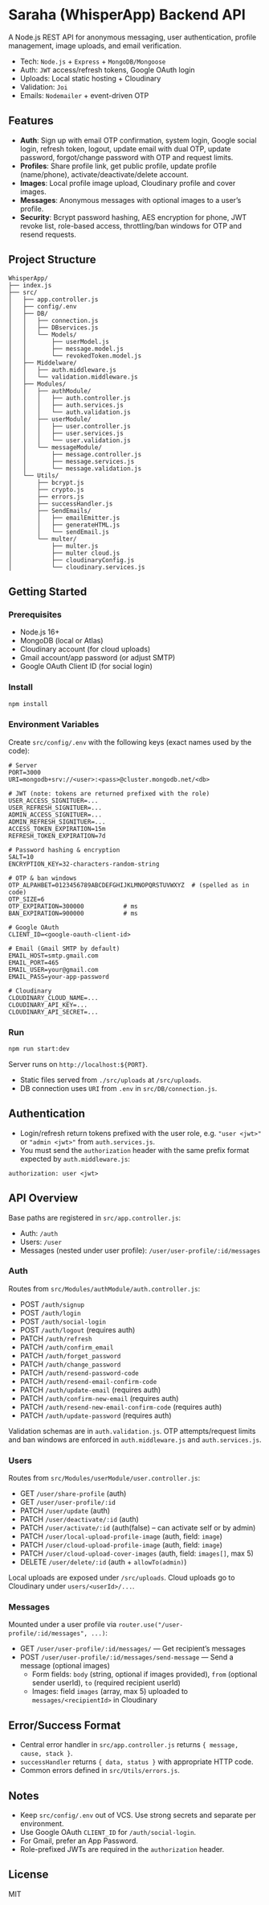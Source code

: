 # Saraha (WhisperApp) Backend API

A Node.js REST API for anonymous messaging, user authentication, profile management, image uploads, and email verification.

- Tech: `Node.js` + `Express` + `MongoDB/Mongoose`
- Auth: `JWT` access/refresh tokens, Google OAuth login
- Uploads: Local static hosting + Cloudinary
- Validation: `Joi`
- Emails: `Nodemailer` + event-driven OTP

## Features

- **Auth**: Sign up with email OTP confirmation, system login, Google social login, refresh token, logout, update email with dual OTP, update password, forgot/change password with OTP and request limits.
- **Profiles**: Share profile link, get public profile, update profile (name/phone), activate/deactivate/delete account.
- **Images**: Local profile image upload, Cloudinary profile and cover images.
- **Messages**: Anonymous messages with optional images to a user’s profile.
- **Security**: Bcrypt password hashing, AES encryption for phone, JWT revoke list, role-based access, throttling/ban windows for OTP and resend requests.

## Project Structure

```
WhisperApp/
├── index.js
├── src/
│   ├── app.controller.js
│   ├── config/.env
│   ├── DB/
│   │   ├── connection.js
│   │   ├── DBservices.js
│   │   └── Models/
│   │       ├── userModel.js
│   │       ├── message.model.js
│   │       └── revokedToken.model.js
│   ├── Middelware/
│   │   ├── auth.middleware.js
│   │   └── validation.middleware.js
│   ├── Modules/
│   │   ├── authModule/
│   │   │   ├── auth.controller.js
│   │   │   ├── auth.services.js
│   │   │   └── auth.validation.js
│   │   ├── userModule/
│   │   │   ├── user.controller.js
│   │   │   ├── user.services.js
│   │   │   └── user.validation.js
│   │   └── messageModule/
│   │       ├── message.controller.js
│   │       ├── message.services.js
│   │       └── message.validation.js
│   └── Utils/
│       ├── bcrypt.js
│       ├── crypto.js
│       ├── errors.js
│       ├── successHandler.js
│       ├── SendEmails/
│       │   ├── emailEmitter.js
│       │   ├── generateHTML.js
│       │   └── sendEmail.js
│       └── multer/
│           ├── multer.js
│           ├── multer cloud.js
│           ├── cloudinaryConfig.js
│           └── cloudinary.services.js
```

## Getting Started

### Prerequisites

- Node.js 16+
- MongoDB (local or Atlas)
- Cloudinary account (for cloud uploads)
- Gmail account/app password (or adjust SMTP)
- Google OAuth Client ID (for social login)

### Install

```bash
npm install
```

### Environment Variables

Create `src/config/.env` with the following keys (exact names used by the code):

```env
# Server
PORT=3000
URI=mongodb+srv://<user>:<pass>@cluster.mongodb.net/<db>

# JWT (note: tokens are returned prefixed with the role)
USER_ACCESS_SIGNITUER=...
USER_REFRESH_SIGNITUER=...
ADMIN_ACCESS_SIGNITUER=...
ADMIN_REFRESH_SIGNITUER=...
ACCESS_TOKEN_EXPIRATION=15m
REFRESH_TOKEN_EXPIRATION=7d

# Password hashing & encryption
SALT=10
ENCRYPTION_KEY=32-characters-random-string

# OTP & ban windows
OTP_ALPAHBET=0123456789ABCDEFGHIJKLMNOPQRSTUVWXYZ  # (spelled as in code)
OTP_SIZE=6
OTP_EXPIRATION=300000           # ms
BAN_EXPIRATION=900000           # ms

# Google OAuth
CLIENT_ID=<google-oauth-client-id>

# Email (Gmail SMTP by default)
EMAIL_HOST=smtp.gmail.com
EMAIL_PORT=465
EMAIL_USER=your@gmail.com
EMAIL_PASS=your-app-password

# Cloudinary
CLOUDINARY_CLOUD_NAME=...
CLOUDINARY_API_KEY=...
CLOUDINARY_API_SECRET=...
```

### Run

```bash
npm run start:dev
```

Server runs on `http://localhost:${PORT}`.

- Static files served from `./src/uploads` at `/src/uploads`.
- DB connection uses `URI` from `.env` in `src/DB/connection.js`.

## Authentication

- Login/refresh return tokens prefixed with the user role, e.g. `"user <jwt>"` or `"admin <jwt>"` from `auth.services.js`.
- You must send the `authorization` header with the same prefix format expected by `auth.middleware.js`:

```http
authorization: user <jwt>
```

## API Overview

Base paths are registered in `src/app.controller.js`:

- Auth: `/auth`
- Users: `/user`
- Messages (nested under user profile): `/user/user-profile/:id/messages`

### Auth

Routes from `src/Modules/authModule/auth.controller.js`:

- POST `/auth/signup`
- POST `/auth/login`
- POST `/auth/social-login`
- POST `/auth/logout` (requires auth)
- PATCH `/auth/refresh`
- PATCH `/auth/confirm_email`
- PATCH `/auth/forget_password`
- PATCH `/auth/change_password`
- PATCH `/auth/resend-password-code`
- PATCH `/auth/resend-email-confirm-code`
- PATCH `/auth/update-email` (requires auth)
- PATCH `/auth/confirm-new-email` (requires auth)
- PATCH `/auth/resend-new-email-confirm-code` (requires auth)
- PATCH `/auth/update-password` (requires auth)

Validation schemas are in `auth.validation.js`. OTP attempts/request limits and ban windows are enforced in `auth.middleware.js` and `auth.services.js`.

### Users

Routes from `src/Modules/userModule/user.controller.js`:

- GET `/user/share-profile` (auth)
- GET `/user/user-profile/:id`
- PATCH `/user/update` (auth)
- PATCH `/user/deactivate/:id` (auth)
- PATCH `/user/activate/:id` (auth(false) – can activate self or by admin)
- PATCH `/user/local-upload-profile-image` (auth, field: `image`)
- PATCH `/user/cloud-upload-profile-image` (auth, field: `image`)
- PATCH `/user/cloud-upload-cover-images` (auth, field: `images[]`, max 5)
- DELETE `/user/delete/:id` (auth + `allowTo(admin)`)

Local uploads are exposed under `/src/uploads`. Cloud uploads go to Cloudinary under `users/<userId>/...`.

### Messages

Mounted under a user profile via `router.use("/user-profile/:id/messages", ...)`:

- GET `/user/user-profile/:id/messages/` — Get recipient’s messages
- POST `/user/user-profile/:id/messages/send-message` — Send a message (optional images)
  - Form fields: `body` (string, optional if images provided), `from` (optional sender userId), `to` (required recipient userId)
  - Images: field `images` (array, max 5) uploaded to `messages/<recipientId>` in Cloudinary

## Error/Success Format

- Central error handler in `src/app.controller.js` returns `{ message, cause, stack }`.
- `successHandler` returns `{ data, status }` with appropriate HTTP code.
- Common errors defined in `src/Utils/errors.js`.

## Notes

- Keep `src/config/.env` out of VCS. Use strong secrets and separate per environment.
- Use Google OAuth `CLIENT_ID` for `/auth/social-login`.
- For Gmail, prefer an App Password.
- Role-prefixed JWTs are required in the `authorization` header.

## License

MIT

